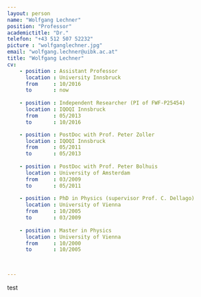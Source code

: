 ```yaml
---
layout: person
name: "Wolfgang Lechner"
position: "Professor"
academictitle: "Dr."
telefon: "+43 512 507 52232"
picture : "wolfganglechner.jpg"
email: "wolfgang.lechner@uibk.ac.at"
title: "Wolfgang Lechner"
cv:
    - position : Assistant Professor 
      location : University Innsbruck
      from     : 10/2016
      to       : now
  
    - position : Independent Researcher (PI of FWF-P25454)
      location : IQOQI Innsbruck
      from     : 05/2013
      to       : 10/2016

    - position : PostDoc with Prof. Peter Zoller
      location : IQOQI Innsbruck
      from     : 05/2011
      to       : 05/2013
      
    - position : PostDoc with Prof. Peter Bolhuis
      location : University of Amsterdam
      from     : 03/2009
      to       : 05/2011
      
    - position : PhD in Physics (supervisor Prof. C. Dellago)
      location : University of Vienna
      from     : 10/2005
      to       : 03/2009
    
    - position : Master in Physics
      location : University of Vienna
      from     : 10/2000
      to       : 10/2005


      
---
```

test